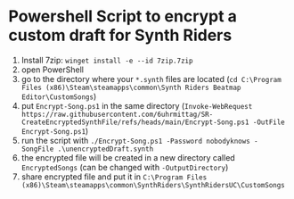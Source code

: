 # Powershell Script to encrypt a custom draft for Synth Riders

1. Install 7zip: `winget install -e --id 7zip.7zip`
2. open PowerShell
3. go to the directory where your `*.synth` files are located (`cd C:\Program Files (x86)\Steam\steamapps\common\Synth Riders Beatmap Editor\CustomSongs`)
4. put `Encrypt-Song.ps1` in the same directory (`Invoke-WebRequest https://raw.githubusercontent.com/6uhrmittag/SR-CreateEncryptedSynthFile/refs/heads/main/Encrypt-Song.ps1 -OutFile Encrypt-Song.ps1`)
5. run the script with `./Encrypt-Song.ps1 -Password nobodyknows -SongFile .\unencryptedDraft.synth`
6. the encrypted file will be created in a new directory called `EncryptedSongs` (can be changed with `-OutputDirectory`)
7. share encrypted file and put it in `C:\Program Files (x86)\Steam\steamapps\common\SynthRiders\SynthRidersUC\CustomSongs`